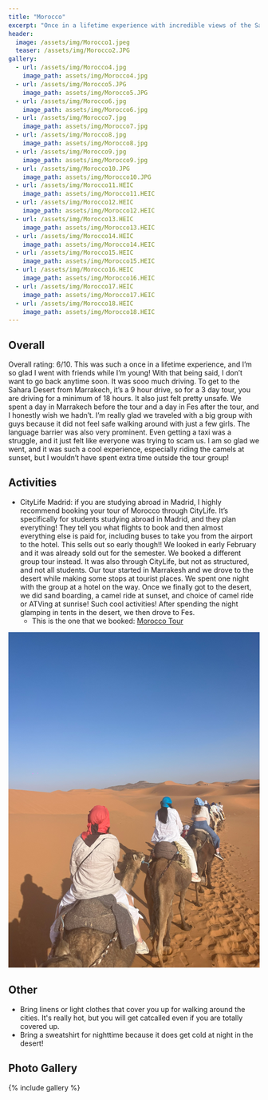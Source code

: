 ```yaml
---
title: "Morocco"
excerpt: "Once in a lifetime experience with incredible views of the Sahara Desert."
header:
  image: /assets/img/Morocco1.jpeg
  teaser: /assets/img/Morocco2.JPG
gallery:
  - url: /assets/img/Morocco4.jpg
    image_path: assets/img/Morocco4.jpg
  - url: /assets/img/Morocco5.JPG
    image_path: assets/img/Morocco5.JPG
  - url: /assets/img/Morocco6.jpg
    image_path: assets/img/Morocco6.jpg
  - url: /assets/img/Morocco7.jpg
    image_path: assets/img/Morocco7.jpg
  - url: /assets/img/Morocco8.jpg
    image_path: assets/img/Morocco8.jpg
  - url: /assets/img/Morocco9.jpg
    image_path: assets/img/Morocco9.jpg
  - url: /assets/img/Morocco10.JPG
    image_path: assets/img/Morocco10.JPG
  - url: /assets/img/Morocco11.HEIC
    image_path: assets/img/Morocco11.HEIC
  - url: /assets/img/Morocco12.HEIC
    image_path: assets/img/Morocco12.HEIC
  - url: /assets/img/Morocco13.HEIC
    image_path: assets/img/Morocco13.HEIC
  - url: /assets/img/Morocco14.HEIC
    image_path: assets/img/Morocco14.HEIC
  - url: /assets/img/Morocco15.HEIC
    image_path: assets/img/Morocco15.HEIC
  - url: /assets/img/Morocco16.HEIC
    image_path: assets/img/Morocco16.HEIC
  - url: /assets/img/Morocco17.HEIC
    image_path: assets/img/Morocco17.HEIC
  - url: /assets/img/Morocco18.HEIC
    image_path: assets/img/Morocco18.HEIC
---
```


## Overall
Overall rating:  6/10. This was such a once in a lifetime experience, and I’m so glad I went with friends while I’m young! With that being said, I don’t want to go back anytime soon. It was sooo much driving. To get to the Sahara Desert from Marrakech, it’s a 9 hour drive, so for a 3 day tour, you are driving for a minimum of 18 hours. It also just felt pretty unsafe. We spent a day in Marrakech before the tour and a day in Fes after the tour, and I honestly wish we hadn’t. I’m really glad we traveled with a big group with guys because it did not feel safe walking around with just a few girls. The language barrier was also very prominent. Even getting a taxi was a struggle, and it just felt like everyone was trying to scam us. I am so glad we went, and it was such a cool experience, especially riding the camels at sunset, but I wouldn’t have spent extra time outside the tour group!

## Activities
* CityLife Madrid: if you are studying abroad in Madrid, I highly recommend booking your tour of Morocco through CityLife. It’s specifically for students studying abroad in Madrid, and they plan everything! They tell you what flights to book and then almost everything else is paid for, including buses to take you from the airport to the hotel. This sells out so early though!! We looked in early February and it was already sold out for the semester. We booked a different group tour instead. It was also through CityLife, but not as structured, and not all students. Our tour started in Marrakesh and we drove to the desert while making some stops at tourist places. We spent one night with the group at a hotel on the way. Once we finally got to the desert, we did sand boarding, a camel ride at sunset, and choice of camel ride or ATVing at sunrise! Such cool activities! After spending the night glamping in tents in the desert, we then drove to Fes. 
  * This is the one that we booked: [Morocco Tour](https://marrakechcitylife.com/tour/marrakech-to-fes-tour-desert/)

![Morocco Tour](/assets/img/MoroccoTour.jpg)

## Other
* Bring linens or light clothes that cover you up for walking around the cities. It's really hot, but you will get catcalled even if you are totally covered up. 
* Bring a sweatshirt for nighttime because it does get cold at night in the desert!

## Photo Gallery
{% include gallery %}
